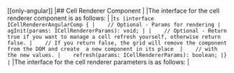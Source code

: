 [[only-angular]]
|## Cell Renderer Component
|
|The interface for the cell renderer component is as follows:
|
|```ts
|interface ICellRendererAngularComp {
|    // Optional - Params for rendering
|    agInit(params: ICellRendererParams): void;
|
|    // Optional - Return true if you want to manage a cell refresh yourself, otherwise return false.
|    // If you return false, the grid will remove the component from the DOM and create  a new component in its place 
|    // with the new values.
|    refresh(params: ICellRendererParams): boolean;
|}
|```
|The interface for the cell renderer parameters is as follows:
|
